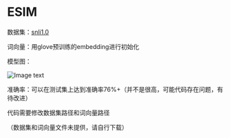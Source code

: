 # ESIM
数据集：[snli1.0](https://nlp.stanford.edu/projects/snli/)

词向量：用glove预训练的embedding进行初始化

模型图：

![Image text](https://github.com/renhongjie/NLP_process/blob/main/ESIM/ESIM.png)

准确率：可以在测试集上达到准确率76%+（并不是很高，可能代码存在问题，有待改进）

代码需要修改数据集路径和词向量路径

（数据集和词向量文件未提供，请自行下载）
